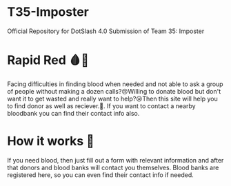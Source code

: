# T35-Imposter
Official Repository for DotSlash 4.0 Submission of Team 35: Imposter

# Rapid Red :drop_of_blood::hospital:
Facing difficulties in finding blood when needed and not able to ask a group of people without making a dozen calls?:cry:Willing to donate blood but don't want it to get wasted and really want to help?:cry:Then this site will help you to find donor as well as reciever.:star_struck:.
If you want to contact a nearby bloodbank you can find their contact info also.
# How it works :thinking:
If you need blood, then just fill out a form with relevant information and after that donors and blood banks will contact you themselves.
Blood banks are registered here, so you can even find their contact info if needed.
